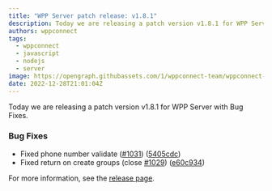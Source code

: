 ```yaml
---
title: "WPP Server patch release: v1.8.1"
description: Today we are releasing a patch version v1.8.1 for WPP Server with Bug Fixes.
authors: wppconnect
tags:
  - wppconnect
  - javascript
  - nodejs
  - server
image: https://opengraph.githubassets.com/1/wppconnect-team/wppconnect-server/releases/tag/v1.8.1
date: 2022-12-28T21:01:04Z
---
```


Today we are releasing a patch version v1.8.1 for WPP Server with Bug Fixes.

<!--truncate-->

### Bug Fixes

* Fixed phone number validate ([#1031](https://github.com/wppconnect-team/wppconnect-server/issues/1031)) ([5405cdc](https://github.com/wppconnect-team/wppconnect-server/commit/5405cdc3b5c87d12cc5c91f56615d4bf3329744f))
* Fixed return on create groups (close [#1029](https://github.com/wppconnect-team/wppconnect-server/issues/1029)) ([e60c934](https://github.com/wppconnect-team/wppconnect-server/commit/e60c9344bc7c77bb380fd01b42cbd9f22a0259c4))

For more information, see the [release page](https://github.com/wppconnect-team/wppconnect-server/releases/tag/v1.8.1).